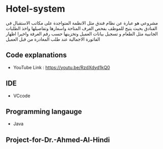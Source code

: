 # Hotel-system
مشروعي هو عبارة عن نظام فندق مثل الانظمة المتواجدة على مكاتب الاستقبال في الفنادق بحيث يتيح للموظف بفحص الغرف المتاحة واسعارها وتفاصيلها واخذ الطلبات  الجانبية مثل الطعام  و تسجيل بيانات العميل وتخزينها حسب رقم الغرفة واخيرا اظهار الفاتورة الاجمالية عند طلب المغادرة من قبل العميل

## Code explanations
- YouTube Link : https://youtu.be/RzdXdyd1kQ0
## IDE
- VCcode
## Programming langauge
- Java
## Project-for-Dr.-Ahmed-Al-Hindi

